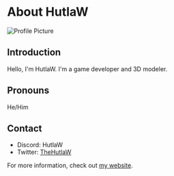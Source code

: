 # About HutlaW

![Profile Picture](https://hutlaw.github.io/images/pfp.webp)

## Introduction
Hello, I'm HutlaW. I'm a game developer and 3D modeler.

## Pronouns
He/Him

## Contact
- Discord: HutlaW
- Twitter: [TheHutlaW](https://twitter.com/TheHutlaW)

For more information, check out [my website](https://hutlaw.github.io).
